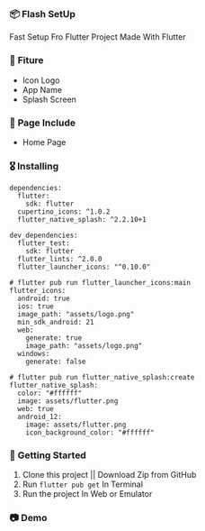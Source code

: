 ### 📦 **Flash SetUp**

Fast Setup Fro Flutter Project
Made With Flutter

### 🎁 **Fiture**
- Icon Logo
- App Name
- Splash Screen

### 📄 **Page Include**
- Home Page

### 🎖  **Installing**
```
dependencies:
  flutter:
    sdk: flutter
  cupertino_icons: ^1.0.2
  flutter_native_splash: ^2.2.10+1

dev_dependencies:
  flutter_test:
    sdk: flutter
  flutter_lints: ^2.0.0
  flutter_launcher_icons: "^0.10.0"

# flutter pub run flutter_launcher_icons:main
flutter_icons:
  android: true
  ios: true
  image_path: "assets/logo.png"
  min_sdk_android: 21
  web:
    generate: true
    image_path: "assets/logo.png"
  windows:
    generate: false

# flutter pub run flutter_native_splash:create
flutter_native_splash:
  color: "#ffffff"
  image: assets/flutter.png
  web: true
  android_12:
    image: assets/flutter.png
    icon_background_color: "#ffffff"
```

### 🚀 **Getting Started**
1. Clone this project || Download Zip from GitHub
2. Run `flutter pub get` In Terminal
3. Run the project In Web or Emulator

### 📷 **Demo**

